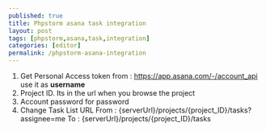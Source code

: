 ```yaml
---
published: true
title: Phpstorm asana task integration
layout: post
tags: [phpstorm,asana,task,integration]
categories: [editor]
permalink: /phpstorm-asana-integration
---
```


1. Get Personal Access token from : https://app.asana.com/-/account_api use it as **username**
2. Project ID. Its in the url when you browse the project
3. Account password for password
4. Change Task List URL 
    From : {serverUrl}/projects/{project_ID}/tasks?assignee=me
    To : {serverUrl}/projects/{project_ID}/tasks